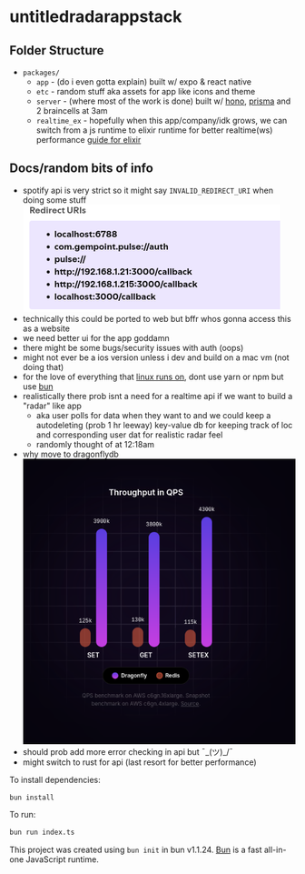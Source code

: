 # untitledradarappstack

## Folder Structure

- `packages/`
  - `app` - (do i even gotta explain) built w/ expo & react native
  - `etc` - random stuff aka assets for app like icons and theme
  - `server` - (where most of the work is done) built w/ [hono](https://hono.dev/), [prisma](https://www.prisma.io/) and 2 braincells at 3am
  - `realtime_ex` - hopefully when this app/company/idk grows, we can switch from a js runtime to elixir runtime for better realtime(ws) performance [guide for elixir](https://binarynoggin.com/blog/add-raw-websockets-in-phoenix/)


## Docs/random bits of info

* spotify api is very strict so it might say `INVALID_REDIRECT_URI` when doing some stuff ![show and tell](/docs/diagram_1.png)
* technically this could be ported to web but bffr whos gonna access this as a website
* we need better ui for the app goddamn
* there might be some bugs/security issues with auth (oops)
* might not ever be a ios version unless i dev and build on a mac vm (not doing that)
* for the love of everything that [linux runs on](https://www.youtube.com/watch?v=dQw4w9WgXcQ), dont use yarn or npm but use [bun](https://bun.sh/)
* realistically there prob isnt a need for a realtime api if we want to build a "radar" like app
  * aka user polls for data when they want to and we could keep a autodeleting (prob 1 hr leeway) key-value db for keeping track of loc and corresponding user dat for realistic radar feel
  * randomly thought of at 12:18am 
* why move to dragonflydb ![another show and tell](/docs/diagram_2.png)
* should prob add more error checking in api but ¯\_(ツ)_/¯
* might switch to rust for api (last resort for better performance)

To install dependencies:

```bash
bun install
```

To run:

```bash
bun run index.ts
```

This project was created using `bun init` in bun v1.1.24. [Bun](https://bun.sh) is a fast all-in-one JavaScript runtime.
